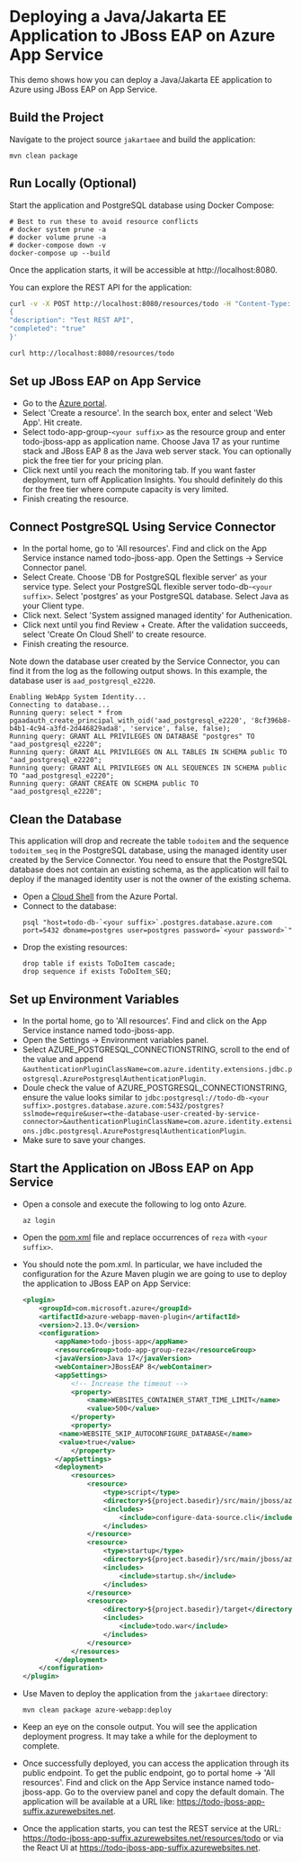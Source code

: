 # Deploying a Java/Jakarta EE Application to JBoss EAP on Azure App Service
This demo shows how you can deploy a Java/Jakarta EE application to Azure using 
JBoss EAP on App Service.

## Build the Project
Navigate to the project source `jakartaee` and build the application:

```
mvn clean package
```

## Run Locally (Optional)
Start the application and PostgreSQL database using Docker Compose:

```
# Best to run these to avoid resource conflicts
# docker system prune -a
# docker volume prune -a
# docker-compose down -v
docker-compose up --build
```

Once the application starts, it will be accessible at http://localhost:8080.

You can explore the REST API for the application:

```bash
curl -v -X POST http://localhost:8080/resources/todo -H "Content-Type: application/json" -d '
{
"description": "Test REST API",
"completed": "true"
}'

curl http://localhost:8080/resources/todo
```

## Set up JBoss EAP on App Service
* Go to the [Azure portal](http://portal.azure.com).
* Select 'Create a resource'. In the search box, enter and select 'Web App'. 
Hit create.
* Select todo-app-group-`<your suffix>` as the resource group and enter 
todo-jboss-app as application name. Choose Java 17 as your runtime stack and 
JBoss EAP 8 as the Java web server stack. You can optionally pick the free tier for 
your pricing plan.
* Click next until you reach the monitoring tab. If you want faster deployment, 
turn off Application Insights. You should definitely do this for the free tier where 
compute capacity is very limited.
* Finish creating the resource.

## Connect PostgreSQL Using Service Connector
* In the portal home, go to 'All resources'. Find and click on the App Service 
instance named todo-jboss-app. Open the Settings -> Service Connector panel.
* Select Create. Choose 'DB for PostgreSQL flexible server' as your service type. 
Select your PostgreSQL flexible server todo-db-`<your suffix>`. Select 'postgres' 
as your PostgreSQL database. Select Java as your Client type.
* Click next. Select 'System assigned managed identity' for Authenication.
* Click next until you find Review + Create. After the validation succeeds, 
select 'Create On Cloud Shell' to create resource.
* Finish creating the resource.

Note down the database user created by the Service Connector, you can find it from 
the log as the following output shows. In this example, the database user is 
`aad_postgresql_e2220`.

```
Enabling WebApp System Identity...
Connecting to database...
Running query: select * from pgaadauth_create_principal_with_oid('aad_postgresql_e2220', '8cf396b8-b4b1-4c94-a3fd-2d446829ada8', 'service', false, false);
Running query: GRANT ALL PRIVILEGES ON DATABASE "postgres" TO "aad_postgresql_e2220";
Running query: GRANT ALL PRIVILEGES ON ALL TABLES IN SCHEMA public TO "aad_postgresql_e2220";
Running query: GRANT ALL PRIVILEGES ON ALL SEQUENCES IN SCHEMA public TO "aad_postgresql_e2220";
Running query: GRANT CREATE ON SCHEMA public TO "aad_postgresql_e2220";
```

## Clean the Database
This application will drop and recreate the table `todoitem` and the sequence 
`todoitem_seq` in the PostgreSQL database, using the managed identity user created by 
the Service Connector. You need to ensure that the PostgreSQL database does not contain an 
existing schema, as the application will fail to deploy if the managed identity user 
is not the owner of the existing schema.

* Open a [Cloud Shell](https://learn.microsoft.com/azure/cloud-shell/overview) from the Azure Portal.
* Connect to the database:
  ```
  psql "host=todo-db-`<your suffix>`.postgres.database.azure.com port=5432 dbname=postgres user=postgres password=`<your password>`"
  ```
* Drop the existing resources:
  ```
  drop table if exists ToDoItem cascade;
  drop sequence if exists ToDoItem_SEQ;
  ```

## Set up Environment Variables
* In the portal home, go to 'All resources'. Find and click on the App Service instance named todo-jboss-app.
* Open the Settings -> Environment variables panel.
* Select AZURE_POSTGRESQL_CONNECTIONSTRING, scroll to the end of the value and 
append `&authenticationPluginClassName=com.azure.identity.extensions.jdbc.postgresql.AzurePostgresqlAuthenticationPlugin`.
* Doule check the value of AZURE_POSTGRESQL_CONNECTIONSTRING, ensure the value looks 
similar to `jdbc:postgresql://todo-db-<your suffix>.postgres.database.azure.com:5432/postgres?sslmode=require&user=<the-database-user-created-by-service-connector>&authenticationPluginClassName=com.azure.identity.extensions.jdbc.postgresql.AzurePostgresqlAuthenticationPlugin`.
* Make sure to save your changes.

## Start the Application on JBoss EAP on App Service
* Open a console and execute the following to log onto Azure.

	```
	az login
	```

* Open the [pom.xml](pom.xml) file and replace occurrences of `reza` 
with `<your suffix>`.
* You should note the pom.xml. In particular, we have included the configuration for 
the Azure Maven plugin we are going to use to deploy the application to JBoss EAP on 
App Service:

   ```xml
   <plugin>
       <groupId>com.microsoft.azure</groupId>
       <artifactId>azure-webapp-maven-plugin</artifactId>
       <version>2.13.0</version>
       <configuration>
           <appName>todo-jboss-app</appName>
           <resourceGroup>todo-app-group-reza</resourceGroup>
           <javaVersion>Java 17</javaVersion>
           <webContainer>JBossEAP 8</webContainer>
           <appSettings>
               <!-- Increase the timeout -->
               <property>
                   <name>WEBSITES_CONTAINER_START_TIME_LIMIT</name>
                   <value>500</value>
               </property>
               <property>
   	        <name>WEBSITE_SKIP_AUTOCONFIGURE_DATABASE</name>
   	        <value>true</value>
               </property>
           </appSettings>
           <deployment>
               <resources>
                   <resource>
                       <type>script</type>
                       <directory>${project.basedir}/src/main/jboss/azure</directory>
                       <includes>
                           <include>configure-data-source.cli</include>
                       </includes>
                   </resource>
                   <resource>
                       <type>startup</type>
                       <directory>${project.basedir}/src/main/jboss/azure</directory>
                       <includes>
                           <include>startup.sh</include>
                       </includes>
                   </resource>
                   <resource>
                       <directory>${project.basedir}/target</directory>
                       <includes>
                           <include>todo.war</include>
                       </includes>
                   </resource>
               </resources>
           </deployment>
       </configuration>
   </plugin>
   ```

* Use Maven to deploy the application from the `jakartaee` directory:

   ```
   mvn clean package azure-webapp:deploy
   ```

* Keep an eye on the console output. You will see the application deployment progress. 
It may take a while for the deployment to complete.
* Once successfully deployed, you can access the application through its public 
endpoint. To get the public endpoint, go to portal home -> 'All resources'. Find and 
click on the App Service instance named todo-jboss-app. Go to the overview panel and 
copy the default domain. The application will be available at a URL 
like: https://todo-jboss-app-suffix.azurewebsites.net.
* Once the application starts, you can test the REST service at the 
URL: https://todo-jboss-app-suffix.azurewebsites.net/resources/todo or via 
the React UI at https://todo-jboss-app-suffix.azurewebsites.net.

